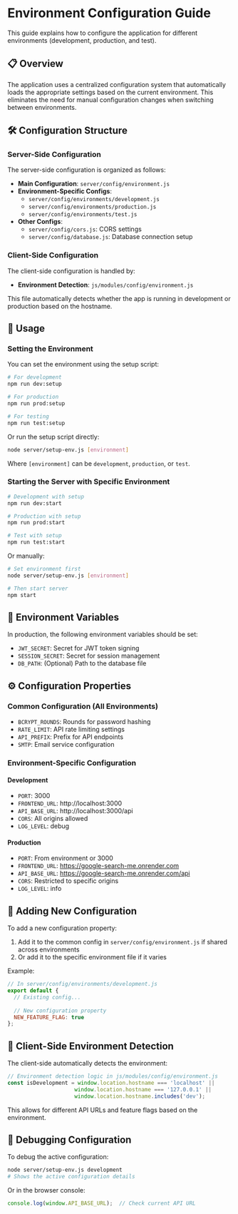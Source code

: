 # Environment Configuration Guide

This guide explains how to configure the application for different environments (development, production, and test).

## 📋 Overview

The application uses a centralized configuration system that automatically loads the appropriate settings based on the current environment. This eliminates the need for manual configuration changes when switching between environments.

## 🛠️ Configuration Structure

### Server-Side Configuration

The server-side configuration is organized as follows:

- **Main Configuration**: `server/config/environment.js`
- **Environment-Specific Configs**: 
  - `server/config/environments/development.js`
  - `server/config/environments/production.js`
  - `server/config/environments/test.js`
- **Other Configs**:
  - `server/config/cors.js`: CORS settings
  - `server/config/database.js`: Database connection setup

### Client-Side Configuration

The client-side configuration is handled by:

- **Environment Detection**: `js/modules/config/environment.js`

This file automatically detects whether the app is running in development or production based on the hostname.

## 🚀 Usage

### Setting the Environment

You can set the environment using the setup script:

```bash
# For development
npm run dev:setup

# For production
npm run prod:setup

# For testing
npm run test:setup
```

Or run the setup script directly:

```bash
node server/setup-env.js [environment]
```

Where `[environment]` can be `development`, `production`, or `test`.

### Starting the Server with Specific Environment

```bash
# Development with setup
npm run dev:start

# Production with setup
npm run prod:start

# Test with setup
npm run test:start
```

Or manually:

```bash
# Set environment first
node server/setup-env.js [environment]

# Then start server
npm start
```

## 🔧 Environment Variables

In production, the following environment variables should be set:

- `JWT_SECRET`: Secret for JWT token signing
- `SESSION_SECRET`: Secret for session management
- `DB_PATH`: (Optional) Path to the database file

## ⚙️ Configuration Properties

### Common Configuration (All Environments)

- `BCRYPT_ROUNDS`: Rounds for password hashing
- `RATE_LIMIT`: API rate limiting settings
- `API_PREFIX`: Prefix for API endpoints
- `SMTP`: Email service configuration

### Environment-Specific Configuration

#### Development
- `PORT`: 3000
- `FRONTEND_URL`: http://localhost:3000
- `API_BASE_URL`: http://localhost:3000/api
- `CORS`: All origins allowed
- `LOG_LEVEL`: debug

#### Production
- `PORT`: From environment or 3000
- `FRONTEND_URL`: https://google-search-me.onrender.com
- `API_BASE_URL`: https://google-search-me.onrender.com/api
- `CORS`: Restricted to specific origins
- `LOG_LEVEL`: info

## 📝 Adding New Configuration

To add a new configuration property:

1. Add it to the common config in `server/config/environment.js` if shared across environments
2. Or add it to the specific environment file if it varies

Example:

```javascript
// In server/config/environments/development.js
export default {
  // Existing config...
  
  // New configuration property
  NEW_FEATURE_FLAG: true
};
```

## 🔄 Client-Side Environment Detection

The client-side automatically detects the environment:

```javascript
// Environment detection logic in js/modules/config/environment.js
const isDevelopment = window.location.hostname === 'localhost' || 
                     window.location.hostname === '127.0.0.1' ||
                     window.location.hostname.includes('dev');
```

This allows for different API URLs and feature flags based on the environment.

## 🐞 Debugging Configuration

To debug the active configuration:

```bash
node server/setup-env.js development
# Shows the active configuration details
```

Or in the browser console:

```javascript
console.log(window.API_BASE_URL);  // Check current API URL
```
